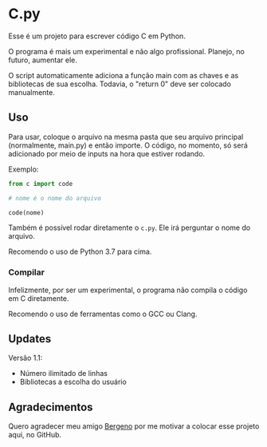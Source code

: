 # C.py

Esse é um projeto para escrever código C em Python.

O programa é mais um experimental e não algo profissional. Planejo, no futuro, aumentar ele.

O script automaticamente adiciona a função main com as chaves e as bibliotecas de sua escolha. Todavia, o "return 0" deve ser colocado manualmente.

## Uso

Para usar, coloque o arquivo na mesma pasta que seu arquivo principal (normalmente, main.py) e então importe. O código, no momento, só será adicionado por meio de inputs na hora que estiver rodando.

Exemplo:

```py
from c import code

# nome é o nome do arquivo

code(nome)
```

Também é possível rodar diretamente o `c.py`. Ele irá perguntar o nome do arquivo.

Recomendo o uso de Python 3.7 para cima.

### Compilar

Infelizmente, por ser um experimental, o programa não compila o código em C diretamente. 

Recomendo o uso de ferramentas como o GCC ou Clang.

## Updates

Versão 1.1:
- Número ilimitado de linhas
- Bibliotecas a escolha do usuário

## Agradecimentos

Quero agradecer meu amigo [Bergeno](https://github.com/bergeno) por me motivar a colocar esse projeto aqui, no GitHub.
